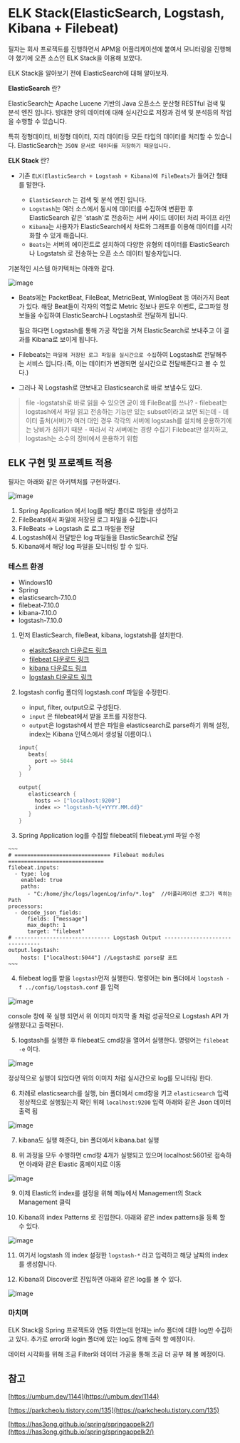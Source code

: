  # ELK Stack(ElasticSearch, Logstash, Kibana + Filebeat)
  
   필자는 회사 프로젝트를 진행하면서 APM을 어플리케이션에 붙여서 모니터링을 진행해야 했기에 오픈 소스인 ELK Stack을 이용해 보았다.
   
   ELK Stack을 알아보기 전에 ElasticSearch에 대해 알아보자.
   
   __ElasticSearch__ 란?
   
   ElasticSearch는 Apache Lucene 기반의 Java 오픈소스 분산형 RESTful 검색 및 분석 엔진 입니다. 방대한 양의 데이터에 대해 실시간으로 저장과 검색 및 분석등의 작업을 수행할 수 있습니다.
   
   특히 정형데이터, 비정형 데이터, 지리 데이터등 모든 타입의 데이터를 처리할 수 있습니다. ElasticSearch는 `JSON 문서로 데이터를 저장하기 때문입니다.`
   
   
  __ELK Stack__ 란?
  
  - 기존 `ELK(ElasticSearch + Logstash + Kibana)에 FileBeats`가 들어간 형태를 말한다.

      - `ElasticSearch` 는 검색 및 분석 엔진 입니다.
      - `Logstash`는 여러 소스에서 동시에 데이터를 수집하여 변환한 후 ElasticSearch 같은 'stash'로 전송하는 서버 사이드 데이터 처리 파이프 라인
      - `Kibana`는 사용자가 ElasticSearch에서 차트와 그래프를 이용해 데이터를 시각화할 수 있게 해줍니다.
      - `Beats`는 서버의 에이전트로 설치하여 다양한 유형의 데이터를 ElasticSearch 나 Logstatsh 로 전송하는 오픈 소스 데이터 발송자입니다.
  
  기본적인 시스템 아키텍처는 아래와 같다.
  
  ![image](https://mblogthumb-phinf.pstatic.net/MjAxOTEyMDZfMTY0/MDAxNTc1NjIwNDM3MTky.9-noY7toMpRb3LJ1GH3o8Zpvp_ji2eL4vA75tkOwuhEg.jbqByZnJNqyjNlhqX-GQPOz9lE9OXJhUJqeZJPR2Le0g.PNG.ksh60706/image.png?type=w800)
  
  - Beats에는 PacketBeat, FileBeat, MetricBeat, WinlogBeat 등 여러가지 Beat가 있다. 해당 Beat들이 각자의 역할로 Metric 정보나 윈도우 이벤트, 로그파일 정보들을 수집하여 ElasticSearch나 Logstash로 전달하게 됩니다.
    
    필요 하다면 Logstash를 통해 가공 작업을 거쳐 ElasticSearch로 보내주고 이 결과를 Kibana로 보이게 됩니다.
  
  - Filebeats는 `파일에 저장된 로그 파일을 실시간으로 수집`하여 Logstash로 전달해주는 서비스 입니다.(즉, 이는 데이터가 변경되면 실시간으로 전달해준다고 볼 수 있다.)
  - 그러나 꼭 Logstash로 안보내고 Elasticsearch로 바로 보낼수도 있다.

  > file -logstatsh로 바로 읽을 수 있으면 굳이 왜 FileBeat를 쓰나?
    - filebeat는 logstash에서 파일 읽고 전송하는 기능만 있는 subset이라고 보면 되는데
    - 데이터 출처(서버)가 여러 대인 경우 각각의 서버에 logstash를 설치해 운용하기에는 낭비가 심하기 때문
    - 따라서 각 서버에는 경량 수집기 Filebeat만 설치하고, logstash는 소수의 장비에서 운용하기 위함
  
  ## ELK 구현 및 프로젝트 적용
  
  필자는 아래와 같은 아키텍처를 구현하였다.
  
   
  ![image](https://user-images.githubusercontent.com/80693904/123505606-16756780-d69b-11eb-87bc-762379c3312e.jpg)
  
  1. Spring Application 에서 log를 해당 폴더로 파일을 생성하고
  2. FileBeats에서 파일에 저장된 로그 파일을 수집합니다
  3. FileBeats -> Logstash 로 로그 파일을 전달
  4. Logstash에서 전달받은 log 파일들을 ElasticSearch로 전달
  5. Kibana에서 해당 log 파일을 모니터링 할 수 있다.

  
  
  ### 테스트 환경
  - Windows10
  - Spring
  - elasticsearch-7.10.0
  - filebeat-7.10.0
  - kibana-7.10.0
  - logstash-7.10.0
  
  
  
  1. 먼저 ElasticSearch, fileBeat, kibana, logstatsh를 설치한다.
      - [elasitcSearch 다운로드 링크](https://www.elastic.co/kr/downloads/past-releases/elasticsearch-7-10-0)
      - [filebeat 다운로드 링크](https://www.elastic.co/kr/downloads/past-releases/filebeat-7-10-0)
      - [kibana 다운로드 링크](https://www.elastic.co/kr/downloads/past-releases/kibana-7-10-0)
      - [logstash 다운로드 링크](https://www.elastic.co/kr/downloads/past-releases/logstash-7-10-0)

  2. logstash config 폴더의 logstash.conf 파일을 수정한다.
    
      - input, filter, output으로 구성된다.
      - `input` 은 filebeat에서 받을 포트를 지정한다.
      - `output`은 logstash에서 받은 파일을 elasticsearch로 parse하기 위해 설정, index는 Kibana 인덱스에서 생성될 이름이다.\
      
     ~~~java
     input{
        beats{
          port => 5044
        }
     }
    
     output{
        elasticsearch {
          hosts => ["localhost:9200"]
          index => "logstash-%{+YYYY.MM.dd}"
        }
     }
     ~~~
     
     
     
  3. Spring Application log를 수집할 filebeat의 filebeat.yml 파일 수정
    
    ~~~
    # ============================== Filebeat modules ==============================
    filebeat.inputs:
      - type: log
        enabled: true
        paths:
          - "C:/home/jhc/logs/logenLog/info/*.log"  //어플리케이션 로그가 찍히는 Path
    processors:
      - decode_json_fields:
          fields: ["message"]
          max_depth: 1
          target: "filebeat"
    # ------------------------------ Logstash Output -------------------------------
    output.logstash:
        hosts: ["localhost:5044"] //Logstash로 parse할 포트
    ~~~

  4. filebeat log를 받을 `logstash`먼저 실행한다. 명령어는 bin 폴더에서 `logstash -f ../config/logstash.conf` 를 입력
  
![image](https://user-images.githubusercontent.com/79154652/155271965-9901028b-43bc-43c0-86e1-923038ed2f02.png)
   
   console 창에 쭉 실행 되면서 위 이미지 마지막 줄 처럼 성공적으로 Logstash API 가 실행됬다고 출력된다.
   
  5. logstash를 실행한 후 filebeat도 cmd창을 열어서 실행한다. 명령어는 `filebeat -e` 이다.
  
  ![image](https://user-images.githubusercontent.com/79154652/155272389-82241933-cbc6-41d8-852b-427b98370d68.png)
  
  정상적으로 실행이 되었다면 위의 이미지 처럼 실시간으로 log를 모니터링 한다.
  
  6. 차례로 elasticsearch를 실행, bin 폴더에서 cmd창을 키고 `elasticsearch` 입력 정상적으로 실행됬는지 확인 위해 `localhost:9200` 입력
     아래와 같은 Json 데이터 출력 됨
  
  ![image](https://user-images.githubusercontent.com/79154652/155273945-802bbe47-b447-4bde-91f5-2c7305a5021b.png)

  
  7. kibana도 실행 해준다, bin 폴더에서 kibana.bat 실행
  
  8. 위 과정을 모두 수행하면 cmd창 4개가 실행되고 있으며 localhost:5601로 접속하면 아래와 같은 Elastic 홈페이지로 이동
  
  ![image](https://user-images.githubusercontent.com/79154652/155273826-05f1db83-b103-44b1-9564-95be0caf8ca2.png)

  9. 이제 Elastic의 index를 설정을 위해 메뉴에서 Management의 Stack Management 클릭
  
  10. Kibana의 index Patterns 로 진입한다. 아래와 같은 index patterns을 등록 할 수 있다.
   
   ![image](https://user-images.githubusercontent.com/79154652/155274303-eb9e74ec-8626-43c9-a964-e3c5d08c4a7d.png)

  11. 여기서 logstash 의 index 설정한  `logstash-*` 라고 입력하고 해당 날짜의 index를 생성합니다.
  
  12. Kibana의 Discover로 진입하면 아래와 같은 log를 볼 수 있다.
  
  ![image](https://user-images.githubusercontent.com/79154652/155274567-64d0efc5-64ef-4623-bfe6-d841035fb1d5.png)

  
  ### 마치며
  
  ELK Stack을 Spring 프로젝트와 연동 하였는데 현재는 info 폴더에 대한 log만 수집하고 있다. 추가로 error와 login 폴더에 있는 log도 함께 출력 할 예정이다.
  
  데이터 시각화를 위해 조금 Filter와 데이터 가공을 통해 조금 더 공부 해 볼 예정이다.
  
  참고
  ---
  [https://umbum.dev/1144](https://umbum.dev/1144)
  
  [https://parkcheolu.tistory.com/135](https://parkcheolu.tistory.com/135)
  
  [https://has3ong.github.io/spring/springaopelk2/](https://has3ong.github.io/spring/springaopelk2/)
  
